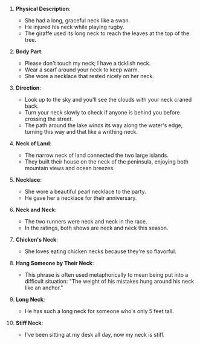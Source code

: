 1. **Physical Description**:
   - She had a long, graceful neck like a swan.
   - He injured his neck while playing rugby.
   - The giraffe used its long neck to reach the leaves at the top of the tree.

2. **Body Part**:
   - Please don't touch my neck; I have a ticklish neck.
   - Wear a scarf around your neck to keep warm.
   - She wore a necklace that rested nicely on her neck.

3. **Direction**:
   - Look up to the sky and you'll see the clouds with your neck craned back.
   - Turn your neck slowly to check if anyone is behind you before crossing the street.
   - The path around the lake winds its way along the water's edge, turning this way and that like a writhing neck.

4. **Neck of Land**:
   - The narrow neck of land connected the two large islands.
   - They built their house on the neck of the peninsula, enjoying both mountain views and ocean breezes.

5. **Necklace**:
   - She wore a beautiful pearl necklace to the party.
   - He gave her a necklace for their anniversary.

6. **Neck and Neck**:
   - The two runners were neck and neck in the race.
   - In the ratings, both shows are neck and neck this season.

7. **Chicken's Neck**:
   - She loves eating chicken necks because they're so flavorful.

8. **Hang Someone by Their Neck**:
   - This phrase is often used metaphorically to mean being put into a difficult situation: "The weight of his mistakes hung around his neck like an anchor."

9. **Long Neck**:
   - He has such a long neck for someone who's only 5 feet tall.

10. **Stiff Neck**:
    - I've been sitting at my desk all day, now my neck is stiff.